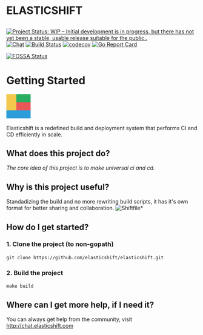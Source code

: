 # ELASTICSHIFT
##
[![Project Status: WIP – Initial development is in progress, but there has not yet been a stable, usable release suitable for the public..](https://www.repostatus.org/badges/latest/wip.svg)](https://www.repostatus.org/#wip)
<a href="http://chat.elasticshift.com"><img src="https://img.shields.io/badge/chat-on%20discord-7289da.svg" alt="Chat"></a>
[![Build Status](https://dev.azure.com/elasticshift/elasticshift/_apis/build/status/elasticshift.elasticshift?branchName=develop)](https://dev.azure.com/elasticshift/elasticshift/_build/latest?definitionId=1?branchName=develop)
[![codecov](https://codecov.io/gh/elasticshift/elasticshift/branch/develop/graph/badge.svg)](https://codecov.io/gh/elasticshift/elasticshift)
[![Go Report Card](https://goreportcard.com/badge/github.com/elasticshift/elasticshift)](https://goreportcard.com/report/github.com/elasticshift/elasticshift)

[![FOSSA Status](https://app.fossa.io/api/projects/git%2Bgithub.com%2Felasticshift%2Felasticshift.svg?type=large)](https://app.fossa.io/projects/git%2Bgithub.com%2Felasticshift%2Felasticshift?ref=badge_large)

# Getting Started

![Elasticshift Logo](logos/64x64.png) 

Elasticshift is a redefined build and deployment system that performs CI and CD efficiently in scale.

## What does this project do?
*The core idea of this project is to make universal ci and cd.*

## Why is this project useful?
Standadizing the build and no more rewriting build scripts, it has it's own format for better sharing and collaboration. ![Shiftfile](http://github.com/elasticshift/shiftfile)*

## How do I get started?

### 1. Clone the project (to non-gopath)
```
git clone https://github.com/elasticshift/elasticshift.git
```

### 2. Build the project
```
make build
```

## Where can I get more help, if I need it?
You can always get help from the community, visit http://chat.elasticshift.com

